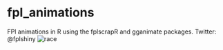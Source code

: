 # fpl_animations

FPl animations in R using the fplscrapR and gganimate packages. 
Twitter: @fplshiny
![race](https://github.com/fplshiny/fpl_animations/blob/master/Outputs/overall.gif)

